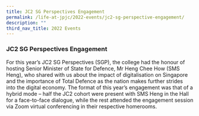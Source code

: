 ```yaml
---
title: JC2 SG Perspectives Engagement
permalink: /life-at-jpjc/2022-events/jc2-sg-perspective-engagement/
description: ""
third_nav_title: 2022 Events
---
```

### **JC2 SG Perspectives Engagement**
For this year’s JC2 SG Perspectives (SGP), the college had the honour of hosting Senior Minister of State for Defence, Mr Heng Chee How (SMS Heng), who shared with us about the impact of digitalisation on Singapore and the importance of Total Defence as the nation makes further strides into the digital economy. The format of this year’s engagement was that of a hybrid mode – half the JC2 cohort were present with SMS Heng in the Hall for a face-to-face dialogue, while the rest attended the engagement session via Zoom virtual conferencing in their respective homerooms.

